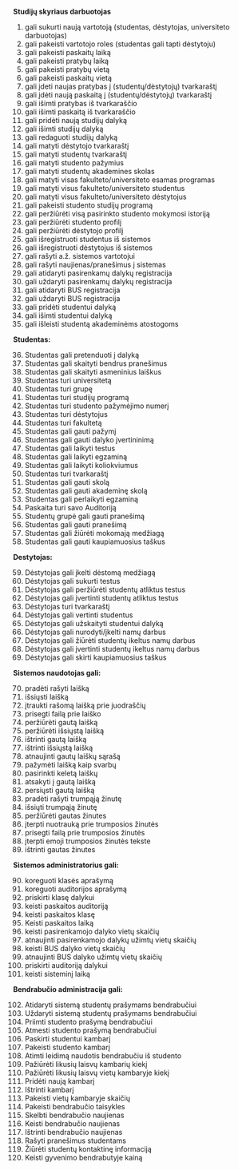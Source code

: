 **Studijų skyriaus darbuotojas**
1. gali sukurti naują vartotoją (studentas, dėstytojas, universiteto darbuotojas)
2. gali pakeisti vartotojo roles (studentas gali tapti dėstytoju)
3. gali pakeisti paskaitų laiką
4. gali pakeisti pratybų laiką
5. gali pakeisti pratybų vietą
6. gali pakeisti paskaitų vietą
7. gali įdeti naujas pratybas į (studentų/dėstytojų) tvarkaraštį
8. gali įdėti naują paskaitą į (studentų/dėstytojų) tvarkaraštį
9. gali išimti pratybas iš tvarkaraščio
10. gali išimti paskaitą iš tvarkaraščio
11. gali pridėti naują studijų dalyką
12. gali išimti studijų dalyką
13. gali redaguoti studijų dalyką
14. gali matyti dėstytojo tvarkaraštį
15. gali matyti studentų tvarkaraštį
16. gali matyti studento pažymius
17. gali matyti studentų akademines skolas
18. gali matyti visas fakulteto/universiteto esamas programas
19. gali matyti visus fakulteto/universiteto studentus
20. gali matyti visus fakulteto/universiteto dėstytojus
21. gali pakeisti studento studijų programą
22. gali peržiūrėti visą pasirinkto studento mokymosi istoriją
23. gali peržiūrėti studento profilį
24. gali peržiūrėti dėstytojo profilį
25. gali išregistruoti studentus iš sistemos
26. gali išregistruoti dėstytojus iš sistemos
27. gali rašyti a.ž. sistemos vartotojui
28. gali rašyti naujienas/pranešimus į sistemas
29. gali atidaryti pasirenkamų dalykų registracija
30. gali uždaryti pasirenkamų dalykų registracija
31. gali atidaryti BUS registracija
32. gali uždaryti BUS registracija
33. gali pridėti studentui dalyką
34. gali išimti studentui dalyką
35. gali išleisti studentą akademinėms atostogoms

**Studentas:**

36. Studentas gali pretenduoti į dalyką
37. Studentas gali skaityti bendrus pranešimus
38. Studentas gali skaityti asmeninius laiškus
39. Studentas turi universitetą
40. Studentas turi grupę
41. Studentas turi studijų programą
42. Studentas turi studento pažymėjimo numerį
43. Studentas turi dėstytojus
44. Studentas turi fakultetą
45. Studentas gali gauti pažymį
46. Studentas gali gauti dalyko įvertininimą
47. Studentas gali laikyti testus
48. Studentas gali laikyti egzaminą
49. Studentas gali laikyti koliokviumus
50. Studentas turi tvarkaraštį
51. Studentas gali gauti skolą
52. Studentas gali gauti akademinę skolą
53. Studentas gali perlaikyti egzaminą
54. Paskaita turi savo Auditoriją
55. Studentų grupė gali gauti pranešimą
56. Studentas gali gauti pranešimą
57. Studentas gali žiūrėti mokomają medžiagą
58. Studentas gali gauti kaupiamuosius taškus

**Destytojas:**

59. Dėstytojas gali įkelti dėstomą medžiagą
60. Dėstytojas gali sukurti testus
61. Dėstytojas gali peržiūrėti studentų atliktus testus
62. Dėstytojas gali įvertinti studentų atliktus testus
63. Dėstytojas turi tvarkaraštį
64. Dėstytojas gali vertinti studentus
65. Dėstytojas gali užskaityti studentui dalyką
66. Dėstytojas gali nurodyti/įkelti namų darbus
67. Dėstytojas gali žiūrėti studentų ikeltus namų darbus
68. Dėstytojas gali įvertinti studentų ikeltus namų darbus
69. Dėstytojas gali skirti kaupiamuosius taškus

**Sistemos naudotojas gali:**

70. pradėti rašyti laišką
71. išsiųsti laišką
72. įtraukti rašomą laišką prie juodraščių
73. prisegti failą prie laiško
74. peržiūrėti gautą laišką
75. peržiūrėti išsiųstą laišką
76. ištrinti gautą laišką
77. ištrinti išsiųstą laišką
78. atnaujinti gautų laiškų sąrašą
79. pažymėti laišką kaip svarbų
80. pasirinkti keletą laiškų
81. atsakyti į gautą laišką
82. persiųsti gautą laišką
83. pradėti rašyti trumpąją žinutę
84. išsiųti trumpąją žinutę
85. peržiūrėti gautas žinutes
86. įterpti nuotrauką prie trumposios žinutės
87. prisegti failą prie trumposios žinutės
88. įterpti emoji trumposios žinutės tekste
89. ištrinti gautas žinutes

**Sistemos administratorius gali:**

90. koreguoti klasės aprašymą
91. koreguoti auditorijos aprašymą
92. priskirti klasę dalykui
93. keisti paskaitos auditoriją
94. keisti paskaitos klasę
95. Keisti paskaitos laiką
96. keisti pasirenkamojo dalyko vietų skaičių
97. atnaujinti pasirenkamojo dalykų užimtų vietų skaičių
98. keisti BUS dalyko vietų skaičių
99. atnaujinti BUS dalyko užimtų vietų skaičių
100. priskirti auditoriją dalykui
101. keisti sisteminį laiką

**Bendrabučio administracija gali:**

102. Atidaryti sistemą studentų prašymams bendrabučiui
103. Uždaryti sistemą studentų prašymams bendrabučiui
104. Priimti studento prašymą bendrabučiui
105. Atmesti studento prašymą bendrabučiui
106. Paskirti studentui kambarį
107. Pakeisti studento kambarį
108. Atimti leidimą naudotis bendrabučiu iš studento
109. Pažiūrėti likusių laisvų kambarių kiekį
110. Pažiūrėti likusių laisvų vietų kambaryje kiekį
111. Pridėti naują kambarį
112. Ištrinti kambarį
113. Pakeisti vietų kambaryje skaičių
114. Pakeisti bendrabučio taisykles
115. Skelbti bendrabučio naujienas
116. Keisti bendrabučio naujienas
117. Ištrinti bendrabučio naujienas
118. Rašyti pranešimus studentams
119. Žiūrėti studentų kontaktinę informaciją
120. Keisti gyvenimo bendrabutyje kainą


